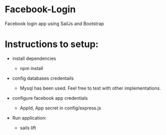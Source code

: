 
# Facebook-Login
Facebook login app using SailJs and Bootstrap

# Instructions to setup:

- install dependencies
    - npm install

- config databases credentails 
    - Mysql has been used. Feel free to test with other implementations.

- configure facebook app credentials
    - AppId, App secret in config/express.js

- Run application:
    - sails lift